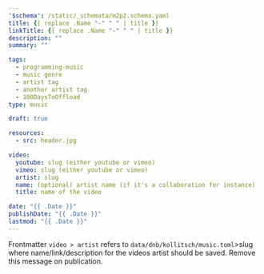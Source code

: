 ```yaml
---
'$schema': /static/_schemata/m2p2.schema.yaml
title: {{ replace .Name "-" " " | title }}
linkTitle: {{ replace .Name "-" " " | title }}
description: ""
summary: ""

tags:
  - programming-music
  - music genre
  - artist tag
  - another artist tag
  - 100DaysToOffload
type: music

draft: true

resources:
  - src: header.jpg

video:
  youtube: slug (either youtube or vimeo)
  vimeo: slug (either youtube or vimeo)
  artist: slug
  name: (optional) artist name (if it's a collaboration for instance)
  title: name of the video

date: "{{ .Date }}"
publishDate: "{{ .Date }}"
lastmod: "{{ .Date }}"
---
```


Frontmatter `video > artist` refers to `data/dnb/kollitsch/music.toml`>slug where name/link/description for the videos artist should be saved. Remove this message on publication.
